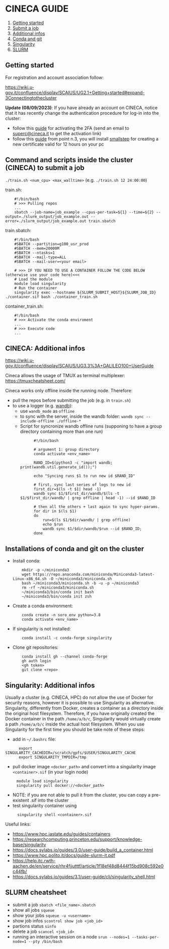 # CINECA GUIDE

1. [Getting started](#getting-started)
2. [Submit a job](#command-and-scripts-inside-the-cluster-cineca-to-submit-a-job)
3. [Additional infos](#cineca-additional-infos)
4. [Conda and git](#installations-of-conda-and-git-on-the-cluster)
5. [Singularity](#singularity-additional-infos)
6. [SLURM](#slurm-cheatsheet)

## Getting started 
For registration and account association follow:

https://wiki.u-gov.it/confluence/display/SCAIUS/UG2.1+Getting+started#expand-3Connectingtothecluster

**Update (08/09/2023)**: 
If you have already an account on CINECA, notice that it has recently change the authentication procedure for log-in into the cluster:
- follow this [guide](https://wiki.u-gov.it/confluence/display/SCAIUS/How+to+activate+the+2FA+and+configure+the+OTP) for activating the 2FA (send an email to superc@cineca.it to get the activation link)
- follow this [guide](https://wiki.u-gov.it/confluence/display/SCAIUS/UG2.1+Getting+started#expand-2Accountassociation) from point n.3, you will install [smallstep](https://smallstep.com/docs/step-cli/installation/#linux-packages-amd64) for creating a new certificate valid for 12 hours on your pc

## Command and scripts inside the cluster (CINECA) to submit a job
`./train.sh <num_cpu> <max_walltime>` (e.g. `./train.sh 12 24:00:00`)

train.sh:
```
	#!/bin/bash
	# >>> Pulling repos
	...
	sbatch --job-name=job_example --cpus-per-task=${1} --time=${2} --output=./slurm_output/job_example.out --error=./slurm_output/job_example.out train.sbatch
```

train.sbatch:
```
	#!/bin/bash
	#SBATCH --partition=g100_usr_prod
	#SBATCH --mem=20000M
	#SBATCH --ntasks=1
	#SBATCH --mail-type=ALL
	#SBATCH --mail-user=<your email>

	# >>> IF YOU NEED TO USE A CONTAINER FOLLOW THE CODE BELOW (otherwise use your code here)<<<
	# Load the module
	module load singularity
	# Run the container
	singularity exec --hostname ${SLURM_SUBMIT_HOST}${SLURM_JOB_ID} ./container.sif bash ./container_train.sh
```

container_train.sh:
```
	#!/bin/bash
	# >>> Activate the conda enviroment
	...
	# >>> Execute code
	...
```

## CINECA: Additional infos
https://wiki.u-gov.it/confluence/display/SCAIUS/UG3.3%3A+GALILEO100+UserGuide

Cineca allows the usage of TMUX as terminal multiplexer: https://tmuxcheatsheet.com/

Cineca works only offline inside the running node. Therefore: 
 - pull the repos before submitting the job (e.g. in `train.sh`)
 - to use a logger (e.g. [wandb](https://wandb.ai/site)):
 	- use `wandb_mode` as `offline`
 	- to sync with the server, inside the wandb folder: `wandb sync --include-offline ./offline-*`
	- Script for syncronize wandb offline runs (supponing to have a group directory containing more than one run)
      ```
		    #!/bin/bash

		    # argument 1: group directory
		    conda activate <env_name>

		    RAND_ID=$(python3 -c "import wandb; print(wandb.util.generate_id());")

		    echo "Syncing runs $1 to run new id $RAND_ID"

		    # first, sync last series of logs to new id
		    first_dir=$(ls -t $1| head -1)
		    wandb sync $1/$first_dir/wandb/$(ls -t $1/$first_dir/wandb/ | grep offline | head -1) --id $RAND_ID

		    # then all the others + last again to sync hyper-params.
		    for dir in $(ls $1)
		    do
        		run=$(ls $1/$dir/wandb/ | grep offline)
       			echo $run
       			wandb sync $1/$dir/wandb/$run --id $RAND_ID;
		    done
      ```
  
## Installations of conda and git on the cluster
- Install conda:
    ```
	    mkdir -p ~/miniconda3
	    wget https://repo.anaconda.com/miniconda/Miniconda3-latest-Linux-x86_64.sh -O ~/miniconda3/miniconda.sh
	    bash ~/miniconda3/miniconda.sh -b -u -p ~/miniconda3
	    rm -rf ~/miniconda3/miniconda.sh
	    ~/miniconda3/bin/conda init bash
	    ~/miniconda3/bin/conda init zsh
    ```
- Create a conda environment:
    ```
	    conda create -n soro_env python=3.8
	    conda activate <env_name>
    ```
- If singularity is not installed:
    ```
	    conda install -c conda-forge singularity
    ```
- Clone git repositories:
    ```
	    conda install gh --channel conda-forge
	    gh auth login
	    <gh token>
	    git clone <repo>
    ```


## Singularity: Additional infos

Usually a cluster (e.g. CINECA, HPC) do not allow the use of Docker for security reasons, however it is possible to use Singularity as alternative.
Singularity, differently from Docker, creates a container as a directory inside the original host filesystem. 
Therefore, if you have originally created the Docker container in the path ```/home/a/b/c```, Singularity would virtually create a path ```/home/a/b/c``` inside the actual host filesystem.
When you use Singularity for the first time you should be take note of these steps:
- add in  `~/.bashrc` file:
```
	  export SINGULARITY_CACHEDIR=/scratch/gpfs/$USER/SINGULARITY_CACHE
	  export SINGULARITY_TMPDIR=/tmp
 ```
- pull docker image `<docker_path>` and convert into a singularity image `<container>.sif` (in your login node)
 ```
	  module load singularity
	  singularity pull docker://<docker_path>
 ```
- NOTE: if you are not able to pull it from the cluster, you can copy a pre-existent .sif into the cluster
- test singularity container using
	```
      singularity shell <container>.sif
  ```
Useful links:
- https://www.hpc.iastate.edu/guides/containers
- https://researchcomputing.princeton.edu/support/knowledge-base/singularity
- https://docs.sylabs.io/guides/3.0/user-guide/build_a_container.html
- https://www.hpc.polito.it/docs/guide-slurm-it.pdf
- https://help.itc.rwth-aachen.de/en/service/rhr4fjjutttf/article/1f18ef48d8444f15bd908c592e0c44fb/
- https://docs.sylabs.io/guides/3.1/user-guide/cli/singularity_shell.html

## SLURM cheatsheet
- submit a job
	```sbatch <file_name>.sbatch```
- show all jobs 
	```squeue```
- show your jobs
	```squeue -u <username>```
- show job infos
	```scontrol show job <job_id>```
- partions status
	```sinfo```
- delete a job
	```scancel <job_id>```
- running an interactive session on a node
	```srun --nodes=1 --tasks-per-node=1 --pty /bin/bash```



